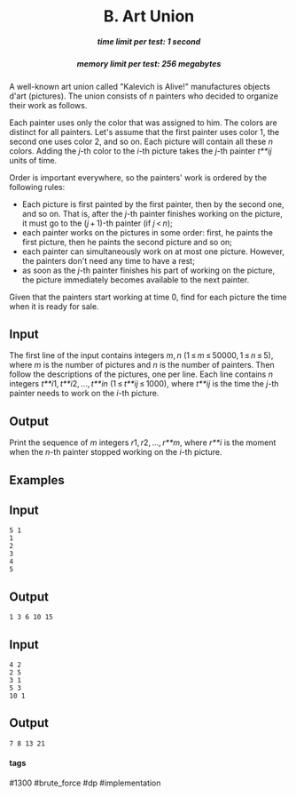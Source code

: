 <h1 style='text-align: center;'> B. Art Union</h1>

<h5 style='text-align: center;'>time limit per test: 1 second</h5>
<h5 style='text-align: center;'>memory limit per test: 256 megabytes</h5>

A well-known art union called "Kalevich is Alive!" manufactures objects d'art (pictures). The union consists of *n* painters who decided to organize their work as follows.

Each painter uses only the color that was assigned to him. The colors are distinct for all painters. Let's assume that the first painter uses color 1, the second one uses color 2, and so on. Each picture will contain all these *n* colors. Adding the *j*-th color to the *i*-th picture takes the *j*-th painter *t**ij* units of time.

Order is important everywhere, so the painters' work is ordered by the following rules:

* Each picture is first painted by the first painter, then by the second one, and so on. That is, after the *j*-th painter finishes working on the picture, it must go to the (*j* + 1)-th painter (if *j* < *n*);
* each painter works on the pictures in some order: first, he paints the first picture, then he paints the second picture and so on;
* each painter can simultaneously work on at most one picture. However, the painters don't need any time to have a rest;
* as soon as the *j*-th painter finishes his part of working on the picture, the picture immediately becomes available to the next painter.

Given that the painters start working at time 0, find for each picture the time when it is ready for sale.

## Input

The first line of the input contains integers *m*, *n* (1 ≤ *m* ≤ 50000, 1 ≤ *n* ≤ 5), where *m* is the number of pictures and *n* is the number of painters. Then follow the descriptions of the pictures, one per line. Each line contains *n* integers *t**i*1, *t**i*2, ..., *t**in* (1 ≤ *t**ij* ≤ 1000), where *t**ij* is the time the *j*-th painter needs to work on the *i*-th picture.

## Output

Print the sequence of *m* integers *r*1, *r*2, ..., *r**m*, where *r**i* is the moment when the *n*-th painter stopped working on the *i*-th picture.

## Examples

## Input


```
5 1  
1  
2  
3  
4  
5  

```
## Output


```
1 3 6 10 15 
```
## Input


```
4 2  
2 5  
3 1  
5 3  
10 1  

```
## Output


```
7 8 13 21 
```


#### tags 

#1300 #brute_force #dp #implementation 